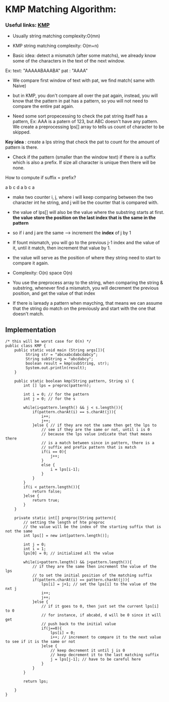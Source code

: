 # KMP Matching Algorithm:

### Useful links: [KMP](https://www.youtube.com/watch?v=GTJr8OvyEVQ)

- Usually string matching complexity:O(mn)
- KMP string matching complexity: O(m+n)

- Basic idea: detect a mismatch (after some matchs), we already know some of the 
characters in the text of the next window.

Ex:
text: "AAAAABAAABA"
pat : "AAAA"       

- We compare first window of text with pat, we find match( same with Naive)
- but in KMP, you don't compare all over the pat again, instead,
you will know that the pattern in pat has a pattern, so you will not need 
to compare the entire pat again. 

- Need some sort propecessing to check the pat string itself has a pattern,
Ex: AAA is a patern of 123, but ABC doesn't have any pattern. We create a preprocessing
lps[] array to tells us count of character to be skipped.

**Key idea** : create a lps string that check the pat to count for the amount of 
pattern is there. 
 - Check if the pattern (smaller than the window text) if there is a suffix
 which is also a prefix. If size all character is unique then there will be none.

 How to compute if suffix = prefix?
 
 a b c d a b c a

 - make two counter i, j, where i will keep comparing between the two 
 character int he string, and j will be the counter that is compared with.
 - the value of lps[] will also be the value where the substring starts at first.
 **the value store the position on the last index that is the same in the pattern**
 - so if i and j are the same --> increment the **index** of j by 1
 - If fount mismatch, you will go to the previous j-1 index and the value of it,
 until it match, then increment that value by 1.
 - the value will serve as the position of where they string need to start to compare 
 it again.

 - Complexity: O(n) space O(n)

 - You use the preprocess array to the string, when comparing the string & substring,
 whenever find a mismatch, you will decrement the previous position, and get the value of that index

 - If there is laready a pattern when mayching, that means we can assume that
 the string do match on the previously and start with the one that doesn't match.

## Implementation

```
/* this will be worst case for O(n) */
public class KMP {
    public static void main (String args[]){
         String str = "abcxabcdabcdabcy";
         String subString = "abcdabcy";
         boolean result = kmp(subString, str);
         System.out.println(result);
    }

    public static boolean kmp(String pattern, String s) {
        int [] lps = preproc(pattern);

        int i = 0; // for the pattern
        int j = 0; // for the s

        while(i<pattern.length() && j < s.length()){
            if(pattern.charAt(i) == s.charAt(j)){
                i++;
                j++;
            }else { // if they are not the same then get the lps to 
                // see if they are the same or not, until i is 0
                // because the lps value indicate that that means there 
                // is a match between since in pattern, there is a 
                // suffix and prefix pattern that is match
                if(i == 0){
                    j++;
                }
                else {
                    i = lps[i-1];
                }
            }
        }
        if(i < pattern.length()){
            return false;
        }else {
            return true;
        }
    }

    private static int[] preproc(String pattern){
        // setting the length of hte preproc 
        // the value will be the index of the starting suffix that is not the same
        int lps[] = new int[pattern.length()];

        int j = 0;
        int i = 1;
        lps[0] = 0; // initialized all the value

        while(i<pattern.length() && j<pattern.length()){
            // if they are the same then increment the value of the lps
            // to set the initial position of the matching suffix
            if(pattern.charAt(i) == pattern.charAt(j)){
                lps[i] = j+1; // set the lps[i] to the value of the nxt j
                i++;
                j++;
            }else {
                // if it goes to 0, then just set the current lps[i] to 0
                // for instance, if abcabd, d will be 0 since it will get 
                // push back to the initial value
                if(j==0){
                    lps[i] = 0;
                    i++; // increment to compare it to the next value to see if it is the same or not
                }else {
                    // keep decrement it until j is 0
                    // keep decrement it to the last matching suffix
                    j = lps[j-1]; // have to be careful here
                }
            }
        }

        return lps;

    }
}
```    

